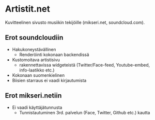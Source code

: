 # Artistit.net

Kuvitteelinen sivusto musiikin tekijöille (mikseri.net, soundcloud.com).

## Erot soundcloudiin

- Hakukoneystävällinen
    - Renderöinti kokonaan backendissä
- Kustomoitava artistisivu
    - rakennettavissa widgeteistä (Twitter/Face-feed, Youtube-embed, info-laatikko etc.)
- Kokonaan suomenkielinen
- Biisien starraus ei vaadi kirjautumista

## Erot mikseri.netiin

- Ei vaadi käyttäjätunnusta
    - Tunnistautuminen 3rd. palvelun (Face, Twitter, Github etc.) kautta